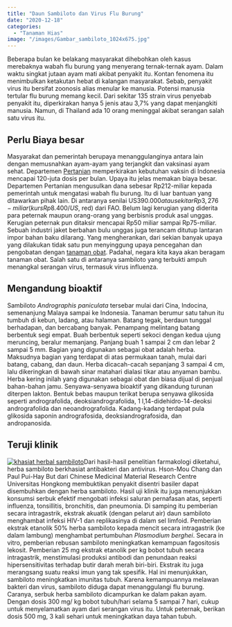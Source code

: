 ```yaml
---
title: "Daun Sambiloto dan Virus Flu Burung"
date: "2020-12-18"
categories: 
  - "Tanaman Hias"
image: "/images/Gambar_sambiloto_1024x675.jpg"
---
```


Beberapa bulan ke belakang masyarakat dihebohkan oleh kasus merebaknya wabah flu burung yang menyerang ternak-ternak ayam. Dalam waktu singkat jutaan ayam mati akibat penyakit itu. Kontan fenomena itu menimbulkan ketakutan hebat di kalangan masyarakat. Sebab, penyakit virus itu bersifat zoonosis alias menular ke manusia. Potensi manusia tertular flu burung memang kecil. Dari sekitar 135 strain virus penyebab penyakit itu, diperkirakan hanya 5 jenis atau 3,7% yang dapat menjangkiti manusia. Namun, di Thailand ada 10 orang meninggal akibat serangan salah satu virus itu.

## Perlu Biaya besar

Masyarakat dan pemerintah berupaya menanggulanginya antara lain dengan memusnahkan ayam-ayam yang terjangkit dan vaksinasi ayam sehat. Departemen [Pertanian](http://localhost/mitra/pertanian "Pertanian") memperkirakan kebutuhan vaksin di Indonesia mencapai 120-juta dosis per bulan. Upaya itu jelas memakan biaya besar. Departemen Pertanian mengusulkan dana sebesar Rp212-miliar kepada pemerintah untuk mengatasi wabah flu burung. Itu di luar bantuan yang ditawarkan pihak lain. Di antaranya senilai US$390.000 atau sekitar Rp3,276-miliar (kurs Rp8.400/ US$, red) dari FAO. Belum lagi kerugian yang diderita para peternak maupun orang-orang yang berbisnis produk asal unggas. Kerugian peternak pun ditaksir mencapai Rp50 miliar sampai Rp75-miliar. Sebuah industri jaket berbahan bulu unggas juga terancam ditutup lantaran impor bahan baku dilarang. Yang mengherankan, dari sekian banyak upaya yang dilakukan tidak satu pun menyinggung upaya pencegahan dan pengobatan dengan [tanaman obat](http://localhost/mitra/kesehatan "tanaman obat"). Padahal, negara kita kaya akan beragam tanaman obat. Salah satu di antaranya sambiloto yang terbukti ampuh menangkal serangan virus, termasuk virus influenza.

## Mengandung bioaktif

Sambiloto _Andrographis paniculata_ tersebar mulai dari Cina, Indocina, semenanjung Malaya sampai ke Indonesia. Tanaman berumur satu tahun itu tumbuh di kebun, ladang, atau halaman. Batang tegak, berdaun tunggal berhadapan, dan bercabang banyak. Penampang melintang batang berbentuk segi empat. Buah berbentuk seperti sekoci dengan kedua ujung meruncing, beralur memanjang. Panjang buah 1 sampai 2 cm dan lebar 2 sampai 5 mm. Bagian yang digunakan sebagai obat adalah herba. Maksudnya bagian yang terdapat di atas permukaan tanah, mulai dari batang, cabang, dan daun. Herba dicacah-cacah sepanjang 3 sampai 4 cm, lalu dikeringkan di bawah sinar matahari dialasi tikar atau anyaman bambu. Herba kering inilah yang digunakan sebagai obat dan biasa dijual di penjual bahan-bahan jamu. Senyawa-senyawa bioaktif yang dikandung turunan diterpen lakton. Bentuk bebas maupun terikat berupa senyawa glikosida seperti andrografolida, deoksiandrografolida, 1 l,14-didehidro-14-deoksi andrografolida dan neoandrografolida. Kadang-kadang terdapat pula glikosida saponin andrografosida, deoksiandrografosida, dan andropanosida.

## Teruji klinik

[![khasiat herbal sambiloto](/images/Gambar_sambiloto1_1024x701.jpg)](http://localhost/mitra/wp-content/uploads/2020/12/Gambar_sambiloto1_1024x701.jpg)Dari hasil-hasil penelitian farmakologi diketahui, herba sambiloto berkhasiat antibakteri dan antivirus. Hson-Mou Chang dan Paul Pui-Hay But dari Chinese Medicinal Material Research Centre Universitas Hongkong membuktikan penyakit disentri basiler dapat disembuhkan dengan herba sambiloto. Hasil uji klinik itu juga menunjukkan konsumsi serbuk efektif mengobati infeksi saluran pernafasan atas, seperti influenza, tonsillitis, bronchitis, dan pneumonia. Di samping itu pemberian secara intragastrik, ekstrak akuatik (dengan pelarut air) daun sambiloto menghambat infeksi HIV-1 dan replikasinya di dalam sel limfoid. Pemberian ekstrak etanolik 50% herba sambiloto kepada mencit secara intragastrik (ke dalam lambung) menghambat pertumbuhan _Plasmodium berghei_. Secara in vitro, pemberian rebusan sambiloto meningkatkan kemampuan fagositosis lekosit. Pemberian 25 mg ekstrak etanolik per kg bobot tubuh secara intragastrik, menstimulasi produksi antibodi dan penundaan reaksi hipersensitivitas terhadap butir darah merah biri-biri. Ekstrak itu juga merangsang suatu reaksi imun yang tak spesifik. Hal ini menunjukkan, sambiloto meningkatkan imunitas tubuh. Karena kemampuannya melawan bakteri dan virus, sambiloto diduga dapat menanggulangi flu burung. Caranya, serbuk herba sambiloto dicampurkan ke dalam pakan ayam. Dengan dosis 300 mg/ kg bobot tubuh/hari selama 5 sampai 7 hari, cukup untuk menyelamatkan ayam dari serangan virus itu. Untuk peternak, berikan dosis 500 mg, 3 kali sehari untuk meningkatkan daya tahan tubuh.
